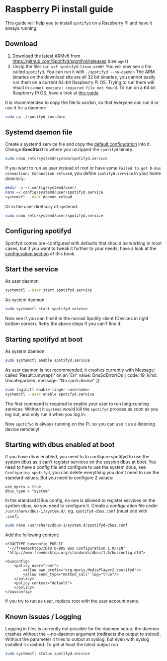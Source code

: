 # Raspberry Pi install guide

This guide will help you to install `spotifyd` on a Raspberry Pi and have it always running.

## Download

1. Download the latest ARMv6 from <https://github.com/Spotifyd/spotifyd/releases> (use `wget`)
2. Unzip the file: `tar xzf spotifyd-linux-arm6*`
You will now see a file called `spotifyd`. You can run it with `./spotifyd --no-daemon`
The ARM binaries on the download site are all 32 bit binaries, you cannot easily run them on a current 64-bit Raspberry Pi OS.
Trying to run them will result in `cannot execute: required file not found`.
To run on a 64 bit Raspberry Pi OS, have a look at [this guide](Raspberry-Pi-64.md).

It is recommended to copy the file to usr/bin, so that everyone can run it or use it for a daemon:

```bash
sudo cp ./spotifyd /usr/bin
```

## Systemd daemon file

Create a systemd service file and copy the [default configuration](https://github.com/Spotifyd/spotifyd/blob/master/contrib/spotifyd.service) into it. Change **ExecStart** to where you unzipped the `spotifyd` binary.

```bash
sudo nano /etc/systemd/system/spotifyd.service
```

If you want to run as user instead of root or have some `Failed to get D-Bus connection: Connection refused`, you define `spotifyd.service` in your home directory:

```bash
mkdir -p ~/.config/systemd/user/
nano ~/.config/systemd/user/spotifyd.service
systemctl --user daemon-reload
```

Or in the user diretcory of systemd:

```bash
sudo nano /etc/systemd/user/spotifyd.service
```

## Configuring spotifyd

Spotifyd comes pre-configured with defaults that should be working in most cases, but if you want to tweak it further to your needs, have a look at the [configuration section](../config/File.md) of this book.

## Start the service

As user daemon

```bash
systemctl --user start spotifyd.service
```

As system daemon

```bash
sudo systemctl start spotifyd.service
```

Now see if you can find it in the normal Spotify client (Devices in right bottom corner). Retry the above steps if you can't find it.

## Starting spotifyd at boot

As system daemon:

```bash
sudo systemctl enable spotifyd.service
```

As user daemon is not recommended, it crashes currently with Message: called 'Result::unwrap()' on an 'Err' value: DnsSdError(Os { code: 19, kind: Uncategorized, message: "No such device" }):

```bash
sudo loginctl enable-linger <username>
systemctl --user enable spotifyd.service
```

The first command is required to enable your user to run long-running services. Without it `systemd` would kill the `spotifyd` process as soon as you log out, and only run it when you log in.

Now `spotifyd` is always running on the Pi, so you can use it as a listening device remotely!

## Starting with dbus enabled at boot

If you have dbus enabled, you need to to configure spotifyd to use the system dbus as it can't register services on the session dbus at boot.
You need to have a config file and configure to use the system dbus, see `Configuring spotifyd`, you can delete everything you don't need to use the standard values. But you need to configure 2 values:

```config
use_mpris = true
dbus_type = "system"
```

In the standard DBus config, no one is allowed to register services on the system dbus, so you need to configure it. Create a configuration file under `/usr/share/dbus-1/system.d/`, eg. `spotifyd-dbus.conf` (must end with `.conf`).

```bash
sudo nano /usr/share/dbus-1/system.d/spotifyd-dbus.conf
```

Add the following content:

```content
<!DOCTYPE busconfig PUBLIC
 "-//freedesktop//DTD D-BUS Bus Configuration 1.0//EN"
 "http://www.freedesktop.org/standards/dbus/1.0/busconfig.dtd">

<busconfig>
    <policy user="root">
        <allow own_prefix="org.mpris.MediaPlayer2.spotifyd"/>
        <allow send_type="method_call" log="true"/>
    </policy>
    <policy context="default">
    </policy>
</busconfig>
```

If you try to run as user, replace root with the user account name.

## Known issues / Logging
Logging in files is currently not possible for the daemon setup, the daemon crashes without the --no-daemon argument (redirects the output to stdout).
Without the parameter it tries to output at syslog, but even with syslog installed it crashed.
To get at least the latest output run

```bash
sudo systemctl status spotifyd.service
```